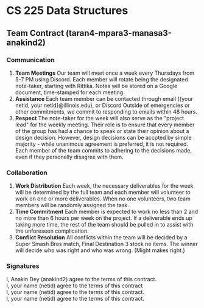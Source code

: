 # CS 225 Data Structures
## Team Contract (taran4-mpara3-manasa3-anakind2)

### Communication
1. **Team Meetings** Our team will meet once a week every Thursdays from 5-7 PM using Discord.
   Each member will rotate being the designated note-taker, starting with Rittika. Notes
   will be stored on a Google document, time-stamped for each meeting.
2. **Assistance** Each team member can be contacted through email ({your netid, your netid}@illinois.edu), 
   or Discord Outside of emergencies or other commitments, we commit to responding to emails within
   48 hours.
3. **Respect** The note-taker for the week will also serve as the "project lead" for the weekly meeting.
   Their role is to ensure that every member of the group has had a chance to speak or state their opinion
   about a design decision. However, design decisions can be accpted by simple majority - while unanimous 
   agreement is preferred, it is not required. Each member of the team commits to adhering to the decisions 
   made, even if they personally disagree with them.

### Collaboration
1. **Work Distribution** Each week, the necessary deliverables for the week will be determined by the full team
   and each member will volunteer to work on one or more deliverables. When no one volunteers, two team members
   will be randomly assigned the task.
2. **Time Commitment** Each member is expected to work no less than 2 and no more than 6 hours per week on the 
   project. If a deliverable ends up taking more time, the rest of the team should be pulled in to assist with 
   the unforeseen complication.
3. **Conflict Resolution** All conflicts within the team will be decided by a Super Smash Bros match, Final
   Destination 3 stock no items. The winner will decide who was right and who was wrong. (Might makes right.)

### Signatures
I, Anakin Dey (anakind2) agree to the terms of this contract. <br>
I, your name (netid) agree to the terms of this contract <br>
I, your name (netid) agree to the terms of this contract. <br>
I, your name (netid) agree to the terms of this contract. <br>